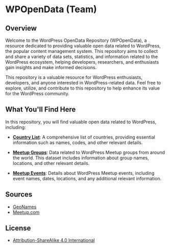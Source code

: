 # WPOpenData (Team)

## Overview

Welcome to the WordPress OpenData Repository (WPOpenData), a resource dedicated to providing valuable open data related to WordPress, the popular content management system. This repository aims to collect and share a variety of data sets, statistics, and information related to the WordPress ecosystem, helping developers, researchers, and enthusiasts gain insights and make informed decisions.

This repository is a valuable resource for WordPress enthusiasts, developers, and anyone interested in WordPress-related data. Feel free to explore, utilize, and contribute to this repository to help enhance its value for the WordPress community.

## What You'll Find Here

In this repository, you will find valuable open data related to WordPress, including:

- [**Country List**](/country/): A comprehensive list of countries, providing essential information such as names, codes, and other relevant details.

- [**Meetup Groups**](/meetup/groups/): Data related to WordPress Meetup groups from around the world. This dataset includes information about group names, locations, and other relevant details.

- [**Meetup Events**](/meetup/events/): Details about WordPress Meetup events, including event names, dates, locations, and any additional relevant information.

## Sources

- [GeoNames](https://www.geonames.org/)
- [Meetup.com](https://www.meetup.com/)

## License

- [Attribution-ShareAlike 4.0 International](LICENSE.md)